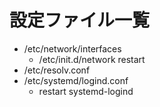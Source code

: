 # 設定ファイル一覧

* /etc/network/interfaces
	* /etc/init.d/network restart
* /etc/resolv.conf
* /etc/systemd/logind.conf
	* restart systemd-logind
